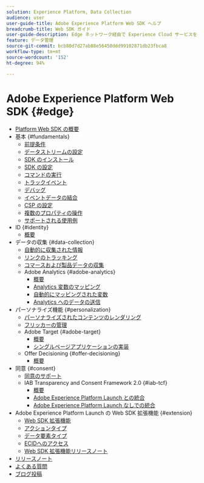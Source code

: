 ```yaml
---
solution: Experience Platform, Data Collection
audience: user
user-guide-title: Adobe Experience Platform Web SDK ヘルプ
breadcrumb-title: Web SDK ガイド
user-guide-description: Edge ネットワーク経由で Experience Cloud サービスを操作します。
feature: データ管理
source-git-commit: bcb80d7d27ab88e56450ddd99102871db23fbca8
workflow-type: tm+mt
source-wordcount: '152'
ht-degree: 94%

---
```



# Adobe Experience Platform Web SDK {#edge}

* [Platform Web SDK の概要](home.md)
* 基本 {#fundamentals}
   * [前提条件](fundamentals/prerequisite.md)
   * [データストリームの設定](fundamentals/datastreams.md)
   * [SDK のインストール](fundamentals/installing-the-sdk.md)
   * [SDK の設定](fundamentals/configuring-the-sdk.md)
   * [コマンドの実行](fundamentals/executing-commands.md)
   * [トラックイベント](fundamentals/tracking-events.md)
   * [デバッグ](fundamentals/debugging.md)
   * [イベントデータの結合](fundamentals/merging-event-data.md)
   * [CSP の設定](fundamentals/configuring-a-csp.md)
   * [複数のプロパティの操作](fundamentals/interacting-with-multiple-properties.md)
   * [サポートされる使用例](fundamentals/supported-use-cases.md)
* ID {#identity}
   * [概要](identity/overview.md)
* データの収集 {#data-collection}
   * [自動的に収集された情報](data-collection/automatic-information.md)
   * [リンクのトラッキング](data-collection/track-links.md)
   * [コマースおよび製品データの収集](data-collection/collect-commerce-data.md)
   * Adobe Analytics {#adobe-analytics}
      * [概要](data-collection/adobe-analytics/analytics-overview.md)
      * [Analytics 変数のマッピング](data-collection/adobe-analytics/manually-mapping-variables.md)
      * [自動的にマッピングされた変数](data-collection/adobe-analytics/automatically-mapped-vars.md)
      * [Analytics へのデータの送信](data-collection/adobe-analytics/sending-data-to-analytics.md)
* パーソナライズ機能 {#personalization}
   * [パーソナライズされたコンテンツのレンダリング](personalization/rendering-personalization-content.md)
   * [フリッカーの管理](personalization/manage-flicker.md)
   * Adobe Target {#adobe-target}
      * [概要](personalization/adobe-target/target-overview.md)
      * [シングルページアプリケーションの実装](personalization/adobe-target/spa-implementation.md)
   * Offer Decisioning {#offer-decisioning}
      * [概要](personalization/offer-decisioning/offer-decisioning-overview.md)
* 同意 {#consent}
   * [同意のサポート](consent/supporting-consent.md)
   * IAB Transparency and Consent Framework 2.0 {#iab-tcf}
      * [概要](consent/iab-tcf/overview.md)
      * [Adobe Experience Platform Launch との統合](consent/iab-tcf/with-launch.md)
      * [Adobe Experience Platform Launch なしでの統合](consent/iab-tcf/without-launch.md)
* Adobe Experience Platform Launch の Web SDK 拡張機能 {#extension}
   * [Web SDK 拡張機能](extension/web-sdk-extension.md)
   * [アクションタイプ](extension/action-types.md)
   * [データ要素タイプ](extension/data-element-types.md)
   * [ECIDへのアクセス](extension/accessing-the-ecid.md)
   * [Web SDK 拡張機能リリースノート](extension/web-sdk-ext-release-notes.md)
* [リリースノート](release-notes.md)
* [よくある質問](web-sdk-faq.md)
* [ブログ投稿](blog-posts.md)
